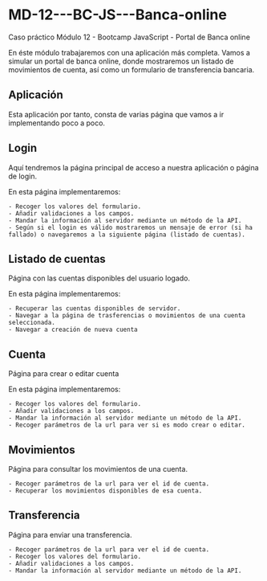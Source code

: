 # MD-12---BC-JS---Banca-online
Caso práctico Módulo 12 - Bootcamp JavaScript - Portal de Banca online

En éste módulo trabajaremos con una aplicación más completa. Vamos a simular un portal de banca online, donde mostraremos un listado de movimientos de cuenta, así como un formulario de transferencia bancaria.

## Aplicación

Esta aplicación por tanto, consta de varias página que vamos a ir implementando poco a poco.

## Login

Aquí tendremos la página principal de acceso a nuestra aplicación o página de login.

En esta página implementaremos:

    - Recoger los valores del formulario.
    - Añadir validaciones a los campos.
    - Mandar la información al servidor mediante un método de la API.
    - Según si el login es válido mostraremos un mensaje de error (si ha fallado) o navegaremos a la siguiente página (listado de cuentas).

## Listado de cuentas

Página con las cuentas disponibles del usuario logado.

En esta página implementaremos:

    - Recuperar las cuentas disponibles de servidor.
    - Navegar a la página de trasferencias o movimientos de una cuenta seleccionada.
    - Navegar a creación de nueva cuenta

## Cuenta

Página para crear o editar cuenta

En esta página implementaremos:

    - Recoger los valores del formulario.
    - Añadir validaciones a los campos.
    - Mandar la información al servidor mediante un método de la API.
    - Recoger parámetros de la url para ver si es modo crear o editar.

## Movimientos

Página para consultar los movimientos de una cuenta.

    - Recoger parámetros de la url para ver el id de cuenta.
    - Recuperar los movimientos disponibles de esa cuenta.

## Transferencia

Página para enviar una transferencia.

    - Recoger parámetros de la url para ver el id de cuenta.
    - Recoger los valores del formulario.
    - Añadir validaciones a los campos.
    - Mandar la información al servidor mediante un método de la API.
